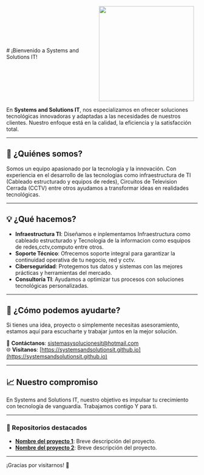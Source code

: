 <p style="display: flex; align-items: center;">
# ¡Bienvenido a Systems and Solutions IT! <img src="https://github.com/SystemsAndSolutionsIT/SystemsAndSolutionsIT.github.io/blob/main/img/Logo-1.png" width="250px" style="vertical-align:middle; margin-right:10px;">
</p>

En **Systems and Solutions IT**, nos especializamos en ofrecer soluciones tecnológicas innovadoras y adaptadas a las necesidades de nuestros clientes. Nuestro enfoque está en la calidad, la eficiencia y la satisfacción total.

---

## 🚀 ¿Quiénes somos?

Somos un equipo apasionado por la tecnología y la innovación. Con experiencia en el desarrollo de las tecnologias como infraestructura de TI (Cableado estructurado y equipos de redes), Circuitos de Television Cerrada (CCTV) entre otros ayudamos a transformar ideas en realidades tecnológicas.

---

## 💡 ¿Qué hacemos?

- **Infraestructura TI**: Diseñamos e inplementamos Infraestructura como cableado estructurado y Tecnologia de la informacion como esquipos de redes,cctv,computo entre otros.
- **Soporte Técnico**: Ofrecemos soporte integral para garantizar la continuidad operativa de tu negocio, red y cctv.
- **Ciberseguridad**: Protegemos tus datos y sistemas con las mejores prácticas y herramientas del mercado.
- **Consultoría TI**: Ayudamos a optimizar tus procesos con soluciones tecnológicas personalizadas.

---

## 🤝 ¿Cómo podemos ayudarte?

Si tienes una idea, proyecto o simplemente necesitas asesoramiento, estamos aquí para escucharte y trabajar juntos en la mejor solución.

📧 **Contáctanos**: [sistemasysolucionesit@hotmail.com](mailto:sistemasysolucionesit@hotmail.com)  
🌐 **Visítanos**: [https://systemsandsolutionsit.github.io](https://systemsandsolutionsit.github.io)

---

## 📈 Nuestro compromiso

En Systems and Solutions IT, nuestro objetivo es impulsar tu crecimiento con tecnología de vanguardia. Trabajamos contigo Y para ti.

---

### 📂 Repositorios destacados

- **[Nombre del proyecto 1](https://github.com/SystemsAndSolutionsIT/proyecto1)**: Breve descripción del proyecto.
- **[Nombre del proyecto 2](https://github.com/SystemsAndSolutionsIT/proyecto2)**: Breve descripción del proyecto.

---

¡Gracias por visitarnos! 🚀
